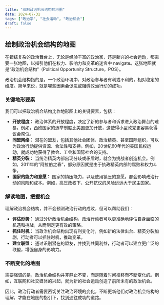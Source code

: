 ```yaml
---
title: "绘制政治机会结构的地图"
date: 2024-07-31
tags: ["政治学", "社会运动", "政治机会"]
draft: false
---
```


## 绘制政治机会结构的地图

在错综复杂的政治舞台上，无论是经验丰富的政治家，还是新兴的社会运动，都需要一张地图，以指引他们在权力、影响力和变革的迷宫中 navigate。这张地图就是“政治机会结构”（Political Opportunity Structure，POS）。

政治机会结构指的是，一个政治环境中，对政治参与者有利或不利的，相对稳定的维度。简单来说，就是哪些因素会促进或阻碍政治行动的成功。 

### 关键地形要素

我们可以把政治机会结构比作地形图上的关键要素，包括：

* **开放程度：** 政治体系的开放程度，决定了新的参与者和诉求进入政治舞台的难易。例如，西欧国家的选举制度比美国更加开放，这使得小型政党更容易获得议会席位。
* **同盟网络：** 潜在的盟友，包括其他社会团体、政治精英、甚至国际组织，可以为政治行动提供资源、合法性和支持。例如，20世纪60年代的美国民权运动，就成功地获得了教会、工会和国际社会的支持。
* **精英分裂：** 当统治精英内部出现分歧或矛盾时，就会为挑战者创造机会。例如，2011年的“阿拉伯之春”，部分原因就是由于执政精英内部的腐败和权力斗争。
* **国家的能力和意愿：** 国家的镇压能力，以及使用镇压的意愿，都会影响政治行动的风险和成本。例如，高压政权下，公开抗议的风险远远大于民主国家。

### 解读地图，把握机会

理解政治机会结构，并不会预测政治行动的成败，但可以帮助我们：

* **评估形势：** 通过分析政治机会结构，政治行动者可以更准确地评估自身面临的机遇和挑战，从而制定更有效的策略。
* **抓住时机：** 当政治机会结构出现有利变化时，例如新的法律出台、精英分裂加剧，行动者可以抓住时机，推动变革。
* **建立联盟：** 通过识别潜在的盟友，并找到共同利益，行动者可以建立更广泛的联盟，增强自身的影响力。

### 不断变化的地图

需要强调的是，政治机会结构并非静止不变，而是随着时间推移而不断变化的。例如，互联网和社交媒体的兴起，就为新的社会运动创造了前所未有的政治机会。

因此，政治行动者需要密切关注政治环境的变化，不断更新他们对政治机会结构的理解，才能在地图的指引下，找到通往成功的道路。 
